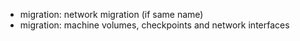 * migration: network migration (if same name)
* migration: machine volumes, checkpoints and network interfaces
